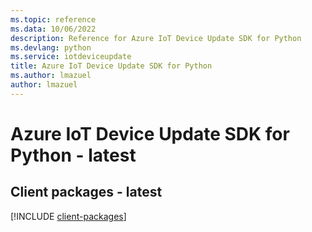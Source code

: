 ```yaml
---
ms.topic: reference
ms.data: 10/06/2022
description: Reference for Azure IoT Device Update SDK for Python
ms.devlang: python
ms.service: iotdeviceupdate
title: Azure IoT Device Update SDK for Python
ms.author: lmazuel
author: lmazuel
---
```

# Azure IoT Device Update SDK for Python - latest

## Client packages - latest
[!INCLUDE [client-packages](iot-device-update-client-index.md)]